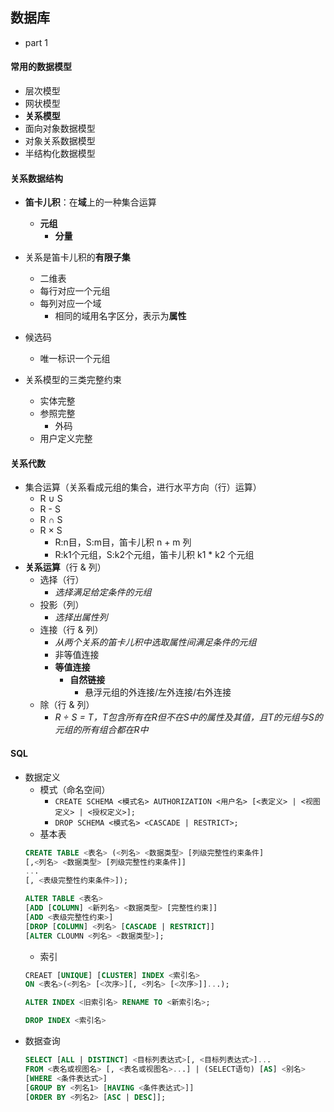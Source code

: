 ## 数据库
* part 1

#### 常用的数据模型
* 层次模型
* 网状模型
* **关系模型**
* 面向对象数据模型
* 对象关系数据模型
* 半结构化数据模型

#### 关系数据结构
* **笛卡儿积**：在**域**上的一种集合运算
    * **元组**  
        * **分量**

* 关系是笛卡儿积的**有限子集**
    * 二维表
    * 每行对应一个元组
    * 每列对应一个域
        * 相同的域用名字区分，表示为**属性**
* 候选码
    * 唯一标识一个元组

* 关系模型的三类完整约束
    * 实体完整
    * 参照完整
        * 外码
    * 用户定义完整

#### 关系代数
* 集合运算（关系看成元组的集合，进行水平方向（行）运算）
    * R ∪ S
    * R - S
    * R ∩ S 
    * R × S
        * R:n目，S:m目，笛卡儿积 n + m 列
        * R:k1个元组，S:k2个元组，笛卡儿积 k1 * k2 个元组
* **关系运算**（行 & 列）
    * 选择（行）
        * *选择满足给定条件的元组*
    * 投影（列）
        * *选择出属性列*
    * 连接（行 & 列）
        * *从两个关系的笛卡儿积中选取属性间满足条件的元组*
        * 非等值连接
        * **等值连接**
            * **自然链接**
                * 悬浮元组的外连接/左外连接/右外连接
    * 除（行 & 列）
        * *R ÷ S = T，T包含所有在R但不在S中的属性及其值，且T的元组与S的元组的所有组合都在R中*

#### SQL
* 数据定义
    * 模式（命名空间）
        * `CREATE SCHEMA <模式名> AUTHORIZATION <用户名> [<表定义> | <视图定义> | <授权定义>];`
        * `DROP SCHEMA <模式名> <CASCADE | RESTRICT>;`
    * 基本表
    ``` SQL
    CREATE TABLE <表名> (<列名> <数据类型> [列级完整性约束条件] 
    [,<列名> <数据类型> [列级完整性约束条件]]
    ... 
    [, <表级完整性约束条件>]);
    ```
    ``` SQL
    ALTER TABLE <表名>
    [ADD [COLUMN] <新列名> <数据类型> [完整性约束]]
    [ADD <表级完整性约束>]
    [DROP [COLUMN] <列名> [CASCADE | RESTRICT]]
    [ALTER CLOUMN <列名> <数据类型>];
    ```
    * 索引
    ``` SQL
    CREAET [UNIQUE] [CLUSTER] INDEX <索引名>
    ON <表名>(<列名> [<次序>][, <列名> [<次序>]]...);
    ```
    ``` SQL
    ALTER INDEX <旧索引名> RENAME TO <新索引名>;
    ```
    ``` SQL
    DROP INDEX <索引名>
    ```
* 数据查询
    ``` SQL
    SELECT [ALL | DISTINCT] <目标列表达式>[, <目标列表达式>]...
    FROM <表名或视图名> [, <表名或视图名>...] | (SELECT语句) [AS] <别名>
    [WHERE <条件表达式>]
    [GROUP BY <列名1> [HAVING <条件表达式>]]
    [ORDER BY <列名2> [ASC | DESC]];
    ```